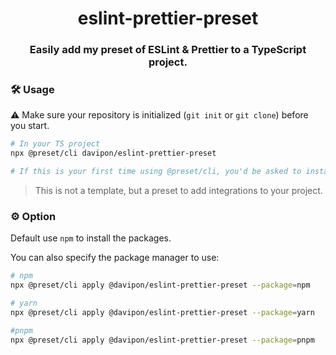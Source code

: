 <h1 align="center">eslint-prettier-preset</h1>
<h3 align="center">Easily add my preset of ESLint & Prettier to a TypeScript project.</h3>

### 🛠 Usage

⚠️ Make sure your repository is initialized (`git init` or `git clone`) before you start.

```bash
# In your TS project
npx @preset/cli davipon/eslint-prettier-preset

# If this is your first time using @preset/cli, you'd be asked to install it first.
```

> This is not a template, but a preset to add integrations to your project.



### ⚙️ Option

Default use `npm` to install the packages.

You can also specify the package manager to use:
```bash
# npm
npx @preset/cli apply @davipon/eslint-prettier-preset --package=npm

# yarn
npx @preset/cli apply @davipon/eslint-prettier-preset --package=yarn

#pnpm
npx @preset/cli apply @davipon/eslint-prettier-preset --package=pnpm
```
